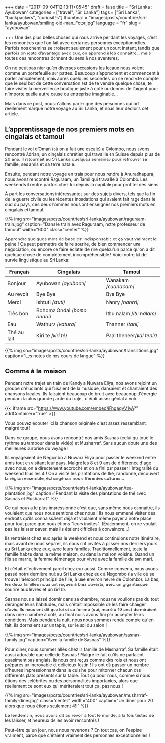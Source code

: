 +++
date = "2017-09-04T12:13:11+05:45"
draft = false
title = "Sri Lanka : Ayubowan"
categories = ["travel", "Sri Lanka"]
tags = ["Sri Lanka", "backpackers", "curiosités"]
thumbnail = "images/posts/countries/sri-lanka/ayubowan/smiling-old-man_Fotor.jpg"
language = "fr"
slug = "ayubowan"

+++
Une des plus belles choses qui nous arrive pendant les voyages, c’est les rencontres que l’on fait avec certaines personnes exceptionnelles. Parfois nos chemins se croisent seulement pour un court instant, tandis que parfois on reste d’avantage avec eux, on apprend à les connaitre… mais toutes ces rencontres donnent du sens à nos aventures.

On ne peut pas nier qu’en diverses occasions les locaux nous voient comme un portefeuille sur pattes. Beaucoup s’approchent et commencent à parler amicalement, mais après quelques secondes, on se rend vite compte que le seul but de cette conversation est de te vendre quelque chose, te faire visiter la merveilleuse boutique juste à coté ou donner de l’argent pour n’importe quelle autre cause ou entreprise imaginable…

Mais dans ce post, nous n'allons parler que des personnes qui ont réellement marqué notre voyage au Sri Lanka, et nous leur dédions cet article.

## L’apprentissage de nos premiers mots en cingalais et tamoul

Pendant le vol d’Oman (où on a fait une escale) à Colombo, nous avons rencontré Adrian, un cingalais chrétien qui travaille en Suisse depuis plus de 20 ans. Il retournait au Sri Lanka quelques semaines pour retrouver sa famille, ses amis et sa terre natale.

Ensuite, pendant notre voyage en train pour nous rendre à Anuradhapura, nous avons rencontré Raguraam, un Tamil qui travaille à Colombo. Les weekends il rentre parfois chez lui depuis la capitale pour profiter des siens.

À part les conversations intéressantes sur des sujets divers, tels que la fin de la guerre civile ou les récentes inondations qui avaient fait rage dans le sud du pays, ces deux hommes nous ont enseignés nos premiers mots en cingalais et tamoul.

{{% img src="images/posts/countries/sri-lanka/ayubowan/raguraam-train.jpg" caption="Dans le train avec Raguraam, notre professeur de tamoul" width="600" class="center" %}}

Apprendre quelques mots de base est indispensable et ça vaut vraiment la peine ! Ça peut permettre de faire sourire, de bien commencer une négociation, ou encore de faire éclater de rire quelqu'un parce qu'on a dit quelque chose de complètement incompréhensible ! Voici notre kit de survie linguistique au Sri Lanka:

Français|Cingalais|Tamoul|
------------- | ------------- | -------------
Bonjour|Ayubowan /*ayuboan*/|Wanakam /*ouanacam*/|
Au revoir|Bye Bye|Bye Bye|
Merci| Ishtuti /*stuti*/|Nanry /*nanrri*/|
Très bon|Bohoma Ondai /*bomo ondai*/|Ithu nalam /*itu nalam*/|
Eau|Wathura /*vatura*/|Thanner /*tani*/|
Thé au lait|Kiri te /*kiri té*/|Paal theneer/*pal tenir*/|
 
{{% img src="images/posts/countries/sri-lanka/ayubowan/translations.jpg" caption="Les notes de nos cours de langue" %}}
 
## Comme à la maison
Pendant notre trajet en train de Kandy a Nuwara Eliya, nos avons rejoint un groupe d'étudiants qui faisaient de la musique, dansaient et chantaient des chansons locales. Ils faisaient beaucoup de bruit avec beaucoup d'énergie pendant la plus grande partie du trajet, c'était assez génial à voir !

{{< iframe src="https://www.youtube.com/embed/jFhgaqvV1yA?" addContainer="true" >}}

<a href="https://www.youtube.com/watch?v=4UQsyot7C5I" target="_blank">Vous pouvez écouter ici la chanson originale</a> c'est assez ressemblant, malgré tout !
 
Dans ce groupe, nous avons rencontré nos amis Sasnas (celui qui joue le rythme au tambour dans la vidéo) et Musharraf. Sans aucun doute une des meilleures surprise du voyage !

Ils voyageaient de Negombo à Nuwara Eliya pour passer le weekend entre amis tout en visitant leur pays. Malgré les 8 et 9 ans de différence d'age avec nous, on a directement accroché et on a fini par passer l'intégralité du weekend tous les 4 ! On a visité les plantations de thé, randonné, découvert la région ensemble, échangé sur nos différentes cultures...

{{% img src="images/posts/countries/sri-lanka/ayubowan/tea-plantation.jpg" caption="Pendant la visite des plantations de thé avec Sasnas et Musharraf" %}}

Ce qui nous a le plus impressionné c'est que, sans même nous connaitre, ils voulaient que nous nous sentions chez nous ! Ils nous emmené visiter des endroits qu'ils connaissaient déjà et voulaient même payer à notre place pour tout parce que nous étions "leurs invités". (Évidemment, on ne voulait pas les laisser payer, mais ils étaient difficiles à convaincre...)

Ils rentraient chez eux après le weekend et nous continuions notre itinéraire, mais avant de nous séparer, ils nous ont invités à passer nos derniers jours au Sri Lanka chez eux, avec leurs familles. Traditionnellement, toute la famille habite dans la même maison, ou dans la maison voisine. Quand un fils se marrie, la femme déménage pour vivre avec la famille de son mari.

Et c’était effectivement pareil chez eux aussi. Comme convenu, nous avons passé notre dernière nuit au Sri Lanka chez eux à Negombo (la ville où se trouve l'aéroport principal de l'ile, à une environ heure de Colombo). Là bas, les deux familles nous ont reçues à bras ouverts, avec un gigantesque sourire aux lèvres et un *kiri te*. 

Sasnas nous a laissé dormir dans sa chambre, nous ne voulions pas du tout déranger leurs habitudes, mais c'était impossible de les faire changer d'avis. Ils nous ont dit que lui et sa femme (oui, marié à 19 ans) dormiraient dans une chambre à côté, au final nous avons fini par accepter leurs conditions. Mais pendant la nuit, nous nous sommes rendu compte qu'en fait, ils dormaient sur un tapis, sur le sol du salon !
 
{{% img src="images/posts/countries/sri-lanka/ayubowan/sasnas-family.jpg" caption="Avec la famille de Sasnas" %}}

Pour dîner, nous sommes allés chez la famille de Musharraf. Sa famille était aussi adorable que celle de Sasnas ! Malgré le fait qu'ils ne parlaient quasiment pas anglais, ils nous ont reçus comme des rois et nous ont préparés un incroyable et délicieux festin ! Ils ont dû passer un nombre d'heures impressionnant dans la cuisine pour mitonner chacun des différents plats présents sur la table. Tout ça pour nous, comme si nous étions des célébrités ou des personnalités importantes, alors que réellement ce sont eux qui mériteraient tout ça, pas nous !

{{% img src="images/posts/countries/sri-lanka/ayubowan/musharraf-family-diner.jpg" class="center" width="400" caption="Un dîner pour 20 alors que nous étions seulement 4!!"  %}}
 
Le lendemain, nous avons dit au revoir à tout le monde, à la fois tristes de les laisser, et heureux de les avoir rencontrés !
 
Peut-être qu'un jour, nous nous reverrons ? En tout cas, on l'espère vraiment, parce que c'étaient vraiment des personnes exceptionnelles !